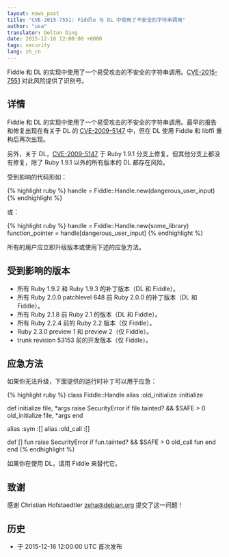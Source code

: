 ```yaml
---
layout: news_post
title: "CVE-2015-7551: Fiddle 与 DL 中使用了不安全的字符串调用"
author: "usa"
translator: Delton Ding
date: 2015-12-16 12:00:00 +0000
tags: security
lang: zh_cn
---
```


Fiddle 和 DL 的实现中使用了一个易受攻击的不安全的字符串调用。[CVE-2015-7551](http://cve.mitre.org/cgi-bin/cvename.cgi?name=CVE-2015-7551) 对此风险提供了识别号。

## 详情

Fiddle 和 DL 的实现中使用了一个易受攻击的不安全的字符串调用。最早的报告和修复出现在有关于 DL 的 [CVE-2009-5147](http://cve.mitre.org/cgi-bin/cvename.cgi?name=CVE-2009-5147) 中，但在 DL 使用 Fiddle 和 libffi 重构后再次出现。

另外，关于 DL，[CVE-2009-5147](http://cve.mitre.org/cgi-bin/cvename.cgi?name=CVE-2009-5147) 于 Ruby 1.9.1 分支上修复。但其他分支上都没有修复，除了 Ruby 1.9.1 以外的所有版本的 DL 都存在风险。

受到影响的代码形如：

{% highlight ruby %}
handle = Fiddle::Handle.new(dangerous_user_input)
{% endhighlight %}

或：

{% highlight ruby %}
handle = Fiddle::Handle.new(some_library)
function_pointer = handle[dangerous_user_input]
{% endhighlight %}

所有的用户应立即升级版本或使用下述的应急方法。

## 受到影响的版本

* 所有 Ruby 1.9.2 和 Ruby 1.9.3 的补丁版本（DL 和 Fiddle）。
* 所有 Ruby 2.0.0 patchlevel 648 前 Ruby 2.0.0 的补丁版本（DL 和 Fiddle）。
* 所有 Ruby 2.1.8 前 Ruby 2.1 的版本（DL 和 Fiddle）。
* 所有 Ruby 2.2.4 前的 Ruby 2.2 版本（仅 Fiddle）。
* Ruby 2.3.0 preview 1 和 preview 2（仅 Fiddle）。
* trunk revision 53153 前的开发版本（仅 Fiddle）。

## 应急方法

如果你无法升级，下面提供的运行时补丁可以用于应急：

{% highlight ruby %}
class Fiddle::Handle
  alias :old_initialize :initialize

  def initialize file, *args
    raise SecurityError if file.tainted? && $SAFE > 0
    old_initialize file, *args
  end

  alias :sym :[]
  alias :old_call :[]

  def [] fun
    raise SecurityError if fun.tainted? && $SAFE > 0
    old_call fun
  end
end
{% endhighlight %}

如果你在使用 DL，请用 Fiddle 来替代它。

## 致谢

感谢 Christian Hofstaedtler <zeha@debian.org> 提交了这一问题！

## 历史

* 于 2015-12-16 12:00:00 UTC 首次发布
